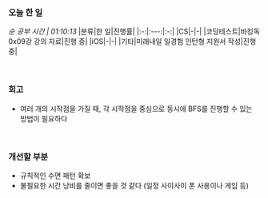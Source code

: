 ### 오늘 한 일
_순 공부 시간 | 01:10:13_
|분류|한 일|진행률|
|:-:|:---:|:-:|
|CS|-|-|
|코딩테스트|바킹독 0x09강 강의 자료|진행 중|
|iOS|-|-|
|기타|미래내일 일경험 인턴형 지원서 작성|진행 중|

<br>

### 회고
- 여러 개의 시작점을 가질 때, 각 시작점을 중심으로 동시에 BFS를 진행할 수 있는 방법이 필요하다

<br>

### 개선할 부분
- 규칙적인 수면 패턴 확보
- 불필요한 시간 낭비를 줄이면 좋을 것 같다 (일정 사이사이 폰 사용이나 게임 등)
